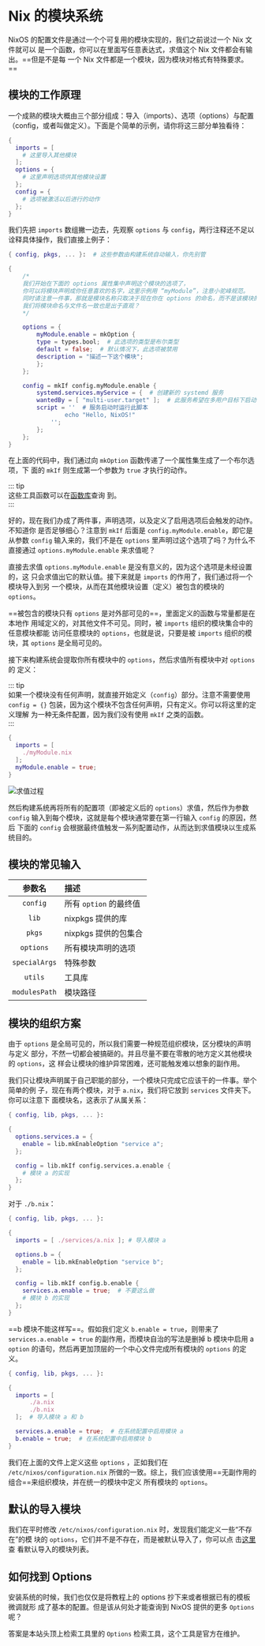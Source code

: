 # Nix 的模块系统

NixOS 的配置文件是通过一个个可复用的模块实现的，我们之前说过一个 Nix 文件就可以
是一个函数，你可以在里面写任意表达式，求值这个 Nix 文件都会有输出。==但是不是每
一个 Nix 文件都是一个模块，因为模块对格式有特殊要求。==

## 模块的工作原理

一个成熟的模块大概由三个部分组成：导入（imports）、选项（options）与配置
（config，或者叫做定义）。下面是个简单的示例，请你将这三部分单独看待：

```nix
{
  imports = [
    # 这里导入其他模块
  ];
  options = {
    # 这里声明选项供其他模块设置
  };
  config = {
    # 选项被激活以后进行的动作
  };
}
```

我们先把 `imports` 数组撇一边去，先观察 `options` 与 `config`，两行注释还不足以
诠释具体操作，我们直接上例子：

```nix
{ config, pkgs, ... }:  # 这些参数由构建系统自动输入，你先别管

{
    /*
    我们开始在下面的 options 属性集中声明这个模块的选项了，
    你可以将模块声明成你任意喜欢的名字，这里示例用 “myModule”，注意小驼峰规范。
    同时请注意一件事，那就是模块名称只取决于现在你在 options 的命名，而不是该模块的文件名，
    我们将模块命名与文件名一致也是出于直观？
    */

    options = {
        myModule.enable = mkOption {
        type = types.bool;  # 此选项的类型是布尔类型
        default = false;  # 默认情况下，此选项被禁用
        description = "描述一下这个模块";
        };
    };

    config = mkIf config.myModule.enable {
        systemd.services.myService = {  # 创建新的 systemd 服务
        wantedBy = [ "multi-user.target" ];  # 此服务希望在多用户目标下启动
        script = ''  # 服务启动时运行此脚本
                echo "Hello, NixOS!"
            '';
        };
    };
}
```

在上面的代码中，我们通过向 `mkOption` 函数传递了一个属性集生成了一个布尔选项，下
面的 `mkIf` 则生成第一个参数为 `true` 才执行的动作。

::: tip  
这些工具函数可以在[函数库](https://nixos-cn.org/tutorials/lang/Utils.html)查询
到。  
:::

好的，现在我们办成了两件事，声明选项，以及定义了启用选项后会触发的动作。不知道你
是否足够细心？注意到 `mkIf` 后面是 `config.myModule.enable`，即它是从参数
`config` 输入来的，我们不是在 `options` 里声明过这个选项了吗？为什么不直接通过
`options.myModule.enable` 来求值呢？

直接去求值 `options.myModule.enable` 是没有意义的，因为这个选项是未经设置的，这
只会求值出它的默认值。接下来就是 `imports` 的作用了，我们通过将一个模块导入到另
一个模块，从而在其他模块设置（定义）被包含的模块的 `options`。

==被包含的模块只有 `options` 是对外部可见的==，里面定义的函数与常量都是在本地作
用域定义的，对其他文件不可见。同时，被 `imports` 组织的模块集合中的任意模块都能
访问任意模块的 `options`，也就是说，只要是被 `imports` 组织的模块，其 `options`
是全局可见的。

接下来构建系统会提取你所有模块中的 `options`，然后求值所有模块中对 `options` 的
定义：

::: tip  
如果一个模块没有任何声明，就直接开始定义（`config`）部分。注意不需要使用
`config = {}` 包装，因为这个模块不包含任何声明，只有定义。你可以将这里的定义理解
为一种无条件配置，因为我们没有使用 `mkIf` 之类的函数。  
:::

```nix
{
  imports = [
    ./myModule.nix
  ];
  myModule.enable = true;
}
```

![求值过程](/images/Module/ModulesEval.svg)

然后构建系统再将所有的配置项（即被定义后的 `options`）求值，然后作为参数
`config` 输入到每个模块，这就是每个模块通常要在第一行输入 `config` 的原因，然后
下面的 `config` 会根据最终值触发一系列配置动作，从而达到求值模块以生成系统目的。

## 模块的常见输入

|    参数名     | 描述                   |
| :-----------: | :--------------------- |
|   `config`    | 所有 `option` 的最终值 |
|     `lib`     | nixpkgs 提供的库       |
|    `pkgs`     | nixpkgs 提供的包集合   |
|   `options`   | 所有模块声明的选项     |
| `specialArgs` | 特殊参数               |
|    `utils`    | 工具库                 |
| `modulesPath` | 模块路径               |

## 模块的组织方案

由于 `options` 是全局可见的，所以我们需要一种规范组织模块，区分模块的声明与定义
部分，不然一切都会被搞砸的。并且尽量不要在零散的地方定义其他模块的 `options`，这
样会让模块的维护异常困难，还可能触发难以想象的副作用。

我们只让模块声明属于自己职能的部分，一个模块只完成它应该干的一件事。举个简单的例
子，现在有两个模块，对于 `a.nix`，我们将它放到 `services` 文件夹下。你可以注意下
面模块名，这表示了从属关系：

```nix
{ config, lib, pkgs, ... }:

{
  options.services.a = {
    enable = lib.mkEnableOption "service a";
  };

  config = lib.mkIf config.services.a.enable {
    # 模块 a 的实现
  };
}
```

对于 `./b.nix`：

```nix
{ config, lib, pkgs, ... }:

{
  imports = [ ./services/a.nix ]; # 导入模块 a

  options.b = {
    enable = lib.mkEnableOption "service b";
  };

  config = lib.mkIf config.b.enable {
    services.a.enable = true;  # 不要这么做
    # 模块 b 的实现
  };
}
```

==b 模块不能这样写==。假如我们定义 `b.enable = true`，则带来了
`services.a.enable = true` 的副作用，而模块自治的写法是删掉 b 模块中启用 a
`option` 的语句，然后再更加顶层的一个中心文件完成所有模块的 `options` 的定义。

```nix
{ config, lib, pkgs, ... }:

{
  imports = [
      ./a.nix
      ./b.nix
  ];  # 导入模块 a 和 b

  services.a.enable = true;  # 在系统配置中启用模块 a
  b.enable = true;  # 在系统配置中启用模块 b
}
```

我们在上面的文件上定义这些 `options` ，正如我们在 `/etc/nixos/configuration.nix`
所做的一致。综上，我们应该使用==无副作用的组合==来组织模块，并在统一的模块中定义
所有模块的 `options`。

## 默认的导入模块

我们在平时修改 `/etc/nixos/configuration.nix` 时，发现我们能定义一些“不存在”的模
块的 `options`，它们并不是不存在，而是被默认导入了，你可以点
击[这里](https://github.com/NixOS/nixpkgs/blob/master/nixos/modules/module-list.nix)查
看默认导入的模块列表。

## 如何找到 Options

安装系统的时候，我们也仅仅是将教程上的 options 抄下来或者根据已有的模板微调就形
成了基本的配置。但是该从何处才能查询到 NixOS 提供的更多 `Options` 呢？

答案是本站头顶上检索工具里的 `Options` 检索工具，这个工具是官方在维护。
